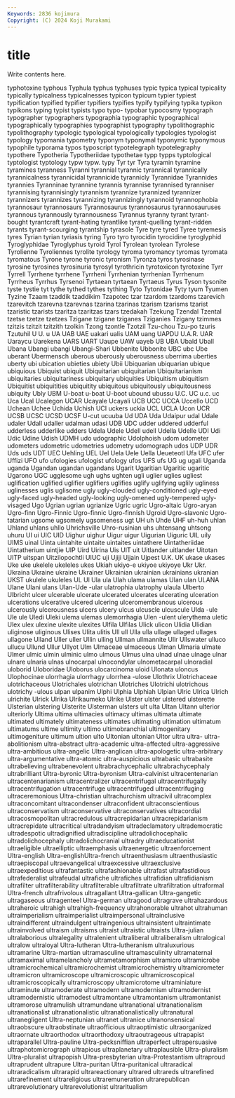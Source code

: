 ```yaml
---
Keywords: 2836 kojimura
Copyright: (C) 2024 Koji Murakami
---
```


# title

Write contents here.



typhotoxine
typhous Typhula typhus typhuses typic typica typical typicality typically typicalness
typicalnesses typicon typicum typier typiest typification typified typifier typifiers typifies
typify typifying typika typikon typikons typing typist typists typo typo-
typobar typocosmy typograph typographer typographers typographia typographic typographical typographically typographies
typographist typography typolithographic typolithography typologic typological typologically typologies typologist typology
typomania typometry typonym typonymal typonymic typonymous typophile typorama typos typoscript
typotelegraph typotelegraphy typothere Typotheria Typotheriidae typothetae typp typps typtological typtologist
typtology typw typw. typy Tyr tyr Tyra tyramin tyramine tyramines
tyranness Tyranni tyrannial tyrannic tyrannical tyrannically tyrannicalness tyrannicidal tyrannicide tyrannicly
Tyrannidae Tyrannides tyrannies Tyranninae tyrannine tyrannis tyrannise tyrannised tyranniser tyrannising
tyrannisingly tyrannism tyrannize tyrannized tyrannizer tyrannizers tyrannizes tyrannizing tyrannizingly tyrannoid
tyrannophobia tyrannosaur tyrannosaurs Tyrannosaurus tyrannosaurus tyrannosauruses tyrannous tyrannously tyrannousness Tyrannus
tyranny tyrant tyrant-bought tyrantcraft tyrant-hating tyrantlike tyrant-quelling tyrant-ridden tyrants tyrant-scourging
tyrantship tyrasole Tyre tyre tyred Tyree tyremesis tyres Tyrian tyrian
tyriasis tyring Tyro tyro tyrocidin tyrocidine tyroglyphid Tyroglyphidae Tyroglyphus tyroid
Tyrol Tyrolean tyrolean Tyrolese Tyrolienne Tyroliennes tyrolite tyrology tyroma tyromancy
tyromas tyromata tyromatous Tyrone tyrone tyronic tyronism Tyronza tyros tyrosinase
tyrosine tyrosines tyrosinuria tyrosyl tyrothricin tyrotoxicon tyrotoxine Tyrr Tyrrell Tyrrhene
tyrrhene Tyrrheni Tyrrhenian tyrrhenian Tyrrhenum Tyrrheus Tyrrhus Tyrsenoi Tyrtaean tyrtaean
Tyrtaeus Tyrus Tyson tysonite tyste tystie tyt tythe tythed tythes
tything Tyto Tytonidae Tyty tyum Tyumen Tyzine Tzaam tzaddik tzaddikim
Tzapotec tzar tzardom tzardoms tzarevich tzarevitch tzarevna tzarevnas tzarina tzarinas
tzarism tzarisms tzarist tzaristic tzarists tzaritza tzaritzas tzars tzedakah Tzekung
Tzendal Tzental tzetse tzetze tzetzes Tzigane tzigane tziganes Tziganies Tzigany
tzimmes tzitzis tzitzit tzitzith tzolkin Tzong tzontle Tzotzil Tzu-chou Tzu-po
tzuris Tzutuhil U U. u UA UAB UAE uakari ualis
UAM uang UAPDU U.A.R. UAR Uaraycu Uarekena UARS UART Uaupe
UAW uayeb UB UBA Ubald Uball Ubana Ubangi ubangi Ubangi-Shari
Ubbenite Ubbonite UBC ubc Ube uberant Ubermensch uberous uberously uberousness
uberrima uberties uberty ubi ubication ubieties ubiety Ubii Ubiquarian ubiquarian
ubique ubiquious Ubiquist ubiquit Ubiquitarian ubiquitarian Ubiquitarianism ubiquitaries ubiquitariness ubiquitary
ubiquities Ubiquitism ubiquitism Ubiquitist ubiquitities ubiquitity ubiquitous ubiquitously ubiquitousness ubiquity
Ubly UBM U-boat u-boat U-boot ubound ubussu U.C. UC u.c.
uc Uca Ucal Ucalegon UCAR Ucayale Ucayali UCB UCC UCCA
Uccello UCD Uchean Uchee Uchida Uchish UCI uckers uckia UCL
UCLA Ucon UCR UCSB UCSC UCSD UCSF U-cut ucuuba Ud
UDA Uda Udaipur udal Udale udaler Udall udaller udalman udasi
UDB UDC udder uddered udderful udderless udderlike udders Udela Udele
Udell udell Udella Udelle UDI Udi Udic Udine Udish UDMH
udo udographic Udolphoish udom udometer udometers udometric udometries udometry udomograph
udos UDP UDR Uds uds UDT UEC Uehling UEL Uel
Uela Uele Uella Ueueteotl Ufa UFC ufer Uffizi UFO ufo
ufologies ufologist ufology ufos UFS ufs UG ug ugali Uganda
uganda Ugandan ugandan ugandans Ugarit Ugaritian Ugaritic ugaritic Ugarono UGC
ugglesome ugh ughs ughten ugli uglier uglies ugliest uglification uglified
uglifier uglifiers uglifies uglify uglifying uglily ugliness uglinesses uglis uglisome
ugly ugly-clouded ugly-conditioned ugly-eyed ugly-faced ugly-headed ugly-looking ugly-omened ugly-tempered ugly-visaged
Ugo Ugrian ugrian ugrianize Ugric ugric Ugro-altaic Ugro-aryan Ugro-finn Ugro-Finnic
Ugro-finnic Ugro-finnish Ugroid Ugro-slavonic Ugro-tatarian ugsome ugsomely ugsomeness ugt UH
uh Uhde UHF uh-huh uhlan Uhland uhlans uhllo Uhrichsville Uhro-rusinian
uhs uhtensang uhtsong uhuru UI ui UIC UID Uighur uighur
Uigur uigur Uigurian Uiguric UIL uily UIMS uinal Uinta uintahite
uintaite uintaites uintathere Uintatheriidae Uintatherium uintjie UIP Uird Uirina Uis
UIT uit Uitlander uitlander Uitotan UITP uitspan Uitzilopochtli UIUC uji
Ujiji Ujjain Ujpest U.K. UK ukase ukases Uke uke ukelele
ukeleles ukes Ukiah ukiyo-e ukiyoe ukiyoye Ukr Ukr. Ukraina Ukraine
ukraine Ukrainer Ukrainian ukrainian ukrainians ukranian UKST ukulele ukuleles UL
Ul Ula ula Ulah ulama ulamas Ulan ulan ULANA Ulane
Ulani ulans Ulan-Ude -ular ulatrophia ulatrophy ulaula Ulberto Ulbricht ulcer
ulcerable ulcerate ulcerated ulcerates ulcerating ulceration ulcerations ulcerative ulcered ulcering
ulceromembranous ulcerous ulcerously ulcerousness ulcers ulcery ulcus ulcuscle ulcuscule Ulda
-ule Ule ule Uledi Uleki ulema ulemas ulemorrhagia Ulen -ulent
ulerythema uletic Ulex ulex ulexine ulexite ulexites Ulfila Ulfilas Ulick
ulicon Ulidia Ulidian uliginose uliginous Ulises Ulita ulitis Ull ull
Ulla ulla ullage ullaged ullages ullagone Ulland Uller uller Ullin
ulling Ullman ullmannite Ullr Ullswater ulluco ullucu Ullund Ullur Ullyot
Ulm Ulmaceae ulmaceous Ulman Ulmaria ulmate Ulmer ulmic ulmin ulminic
ulmo ulmous Ulmus ulna ulnad ulnae ulnage ulnar ulnare ulnaria
ulnas ulnocarpal ulnocondylar ulnometacarpal ulnoradial uloborid Uloboridae Uloborus ulocarcinoma uloid
Ulonata uloncus Ulophocinae ulorrhagia ulorrhagy ulorrhea -ulose Ulothrix Ulotrichaceae ulotrichaceous
Ulotrichales ulotrichan Ulotriches Ulotrichi ulotrichous ulotrichy -ulous ulpan ulpanim Ulphi
Ulphia Ulphiah Ulpian Ulric Ulrica Ulrich ulrichite Ulrick Ulrika Ulrikaumeko
Ulrike Ulster ulster ulstered ulsterette Ulsterian ulstering Ulsterite Ulsterman ulsters
ult ulta Ultan Ultann ulterior ulteriorly Ultima ultima ultimacies ultimacy
ultimas ultimata ultimate ultimated ultimately ultimateness ultimates ultimating ultimation ultimatum
ultimatums ultime ultimity ultimo ultimobranchial ultimogenitary ultimogeniture ultimum ultion ulto
Ultonian ultonian Ultor ultra ultra- ultra-abolitionism ultra-abstract ultra-academic ultra-affected ultra-aggressive
ultra-ambitious ultra-angelic Ultra-anglican ultra-apologetic ultra-arbitrary ultra-argumentative ultra-atomic ultra-auspicious ultrabasic ultrabasite
ultrabelieving ultrabenevolent ultrabrachycephalic ultrabrachycephaly ultrabrilliant Ultra-byronic Ultra-byronism Ultra-calvinist ultracentenarian ultracentenarianism
ultracentralizer ultracentrifugal ultracentrifugally ultracentrifugation ultracentrifuge ultracentrifuged ultracentrifuging ultraceremonious Ultra-christian ultrachurchism
ultracivil ultracomplex ultraconcomitant ultracondenser ultraconfident ultraconscientious ultraconservatism ultraconservative ultraconservatives ultracordial
ultracosmopolitan ultracredulous ultracrepidarian ultracrepidarianism ultracrepidate ultracritical ultradandyism ultradeclamatory ultrademocratic ultradespotic
ultradignified ultradiscipline ultradolichocephalic ultradolichocephaly ultradolichocranial ultradry ultraeducationist ultraeligible ultraelliptic ultraemphasis
ultraenergetic ultraenforcement Ultra-english Ultra-englishUltra-french ultraenthusiasm ultraenthusiastic ultraepiscopal ultraevangelical ultraexcessive ultraexclusive
ultraexpeditious ultrafantastic ultrafashionable ultrafast ultrafastidious ultrafederalist ultrafeudal ultrafiche ultrafiches ultrafidian
ultrafidianism ultrafilter ultrafilterability ultrafilterable ultrafiltrate ultrafiltration ultraformal Ultra-french ultrafrivolous ultragallant
Ultra-gallican Ultra-gangetic ultragaseous ultragenteel Ultra-german ultragood ultragrave ultrahazardous ultraheroic ultrahigh
ultrahigh-frequency ultrahonorable ultrahot ultrahuman ultraimperialism ultraimperialist ultraimpersonal ultrainclusive ultraindifferent ultraindulgent
ultraingenious ultrainsistent ultraintimate ultrainvolved ultraism ultraisms ultraist ultraistic ultraists Ultra-julian
ultralaborious ultralegality ultralenient ultraliberal ultraliberalism ultralogical ultralow ultraloyal Ultra-lutheran Ultra-lutheranism
ultraluxurious ultramarine Ultra-martian ultramasculine ultramasculinity ultramaternal ultramaximal ultramelancholy ultrametamorphism ultramicro
ultramicrobe ultramicrochemical ultramicrochemist ultramicrochemistry ultramicrometer ultramicron ultramicroscope ultramicroscopic ultramicroscopical ultramicroscopically
ultramicroscopy ultramicrotome ultraminiature ultraminute ultramoderate ultramodern ultramodernism ultramodernist ultramodernistic ultramodest
ultramontane ultramontanism ultramontanist ultramorose ultramulish ultramundane ultranational ultranationalism ultranationalist ultranationalistic
ultranationalistically ultranatural ultranegligent Ultra-neptunian ultranet ultranice ultranonsensical ultraobscure ultraobstinate ultraofficious
ultraoptimistic ultraorganized ultraornate ultraorthodox ultraorthodoxy ultraoutrageous ultrapapist ultraparallel Ultra-pauline Ultra-pecksniffian
ultraperfect ultrapersuasive ultraphotomicrograph ultrapious ultraplanetary ultraplausible Ultra-pluralism Ultra-pluralist ultrapopish Ultra-presbyterian
ultra-Protestantism ultraproud ultraprudent ultrapure Ultra-puritan Ultra-puritanical ultraradical ultraradicalism ultrarapid ultrareactionary
ultrared ultrareds ultrarefined ultrarefinement ultrareligious ultraremuneration ultrarepublican ultrarevolutionary ultrarevolutionist ultraritualism
